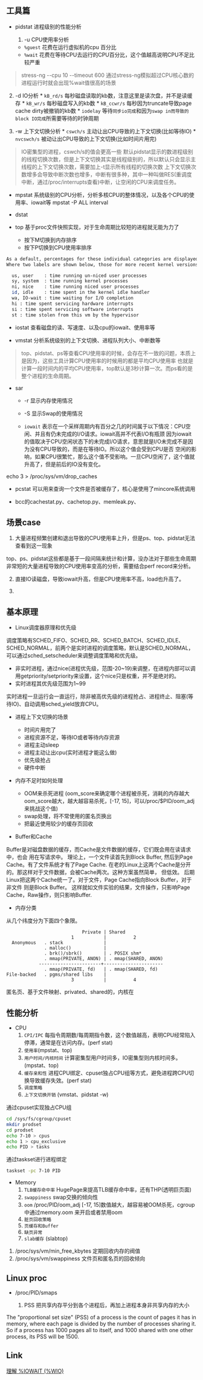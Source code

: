 ## 工具篇

* pidstat 进程级别的性能分析

  1. -u CPU使用率分析
    * `%guest` 花费在运行虚拟机的cpu 百分比
    * `%wait` 花费在等待CPU去运行的CPU百分比，这个值越高说明CPU不足比较严重

> stress-ng --cpu 10 --timeout 600 通过stress-ng模拟超过CPU核心数的进程运行时就会出现%wait值很高的场景

  2. -d IO分析
    * `kB_rd/s`   每秒磁盘读取的kb数，注意这里是读次盘，并不是读缓存
    * `kB_wr/s`   每秒磁盘写入的kb数
    * `kB_ccwr/s` 每秒因为truncate导致page cache dirty被撤销的kb数
    * `iodelay` 等待`同步io完成`和因为`swap in而导致的block IO完成`所需要等待的时钟周期

  3. -w 上下文切换分析
    * `cswch/s` 主动让出CPU导致的上下文切换(比如等待IO)
    * `nvcswch/s` 被动让出CPU导致的上下文切换(比如时间片用完)

> IO密集型的进程，cswch/s的值会更高一些
> 默认pidstat显示的数进程级别的线程切换次数，但是上下文切换其实是线程级别的，所以默认只会显示主线程的上下文切换次数，需要加上-t显示所有线程的切换次数
> 上下文切换次数增多会导致中断次数也增多，中断有很多种，其中一种叫做RES(重调度中断，通过/proc/interrupts查看)中断，让空闲的CPU来调度任务。

* mpstat 系统级别的CPU分析，分析多核CPU的整体情况，以及各个CPU的使用率、iowait等
mpstat -P ALL interval

* dstat

* top 基于proc文件快照实现，对于生命周期比较短的进程就无能为力了

  * 按下M切换到内存排序
  * 按下P切换到CPU使用率排序

```bash
As a default, percentages for these individual categories are displayed.
Where two labels are shown below, those for more recent kernel versions are shown first.

  us, user    : time running un-niced user processes
  sy, system  : time running kernel processes
  ni, nice    : time running niced user processes
  id, idle    : time spent in the kernel idle handler
  wa, IO-wait : time waiting for I/O completion
  hi : time spent servicing hardware interrupts
  si : time spent servicing software interrupts
  st : time stolen from this vm by the hypervisor
```

* iostat 查看磁盘的读、写速度、以及cpu的iowait、使用率等


* vmstat 分析系统级别的上下文切换、进程队列大小、中断数等

> top、pidstat、ps等查看CPU使用率的时候，会存在不一致的问题，本质上是因为，这些工具计算CPU使用率的时候用的都是平均CPU使用率
> 也就是计算一段时间内的平均CPU使用率，top默认是3秒计算一次。而ps看的是整个进程的生命周期。

* sar

  * -r 显示内存使用情况
  * -S 显示Swap的使用情况


  * `iowait` 表示在一个采样周期内有百分之几的时间属于以下情况：CPU空闲、并且有仍未完成的I/O请求。iowait高并不代表I/O有瓶颈
  因为iowait的值取决于CPU空闲状态下的未完成I/O请求，意思就是I/O未完成不是因为没有CPU导致的，而是在等待IO。所以这个值会受到CPU是否
  空闲的影响，如果CPU很繁忙，那么这个值不受影响。一旦CPU空闲了，这个值就升高了，但是前后的IO没有变化。


echo 3 > /proc/sys/vm/drop_caches

* pcstat 可以用来查询一个文件是否被缓存了，核心是使用了mincore系统调用

* bcc的cachestat.py、cachetop.py、memleak.py、


## 场景case

1. 大量进程频繁创建和退出导致的CPU使用率上升，但是ps、top、pidstat无法查看到这一现象

top、ps、pidstat这些都是基于一段间隔来统计和计算，没办法对于那些生命周期非常短的大量进程导致的CPU使用率变高的分析，需要结合perf record来分析。

2. 直接IO读磁盘，导致iowait升高，但是CPU使用率不高，load也升高了。

3.



## 基本原理

* Linux调度器原理和优先级

调度策略有SCHED_FIFO、SCHED_RR、SCHED_BATCH、SCHED_IDLE、SCHED_NORMAL，前两个是实时进程的调度策略，默认是SCHED_NORMAL，可以通过sched_setscheduler来调整调度策略和优先级。

  * 非实时进程，通过nice(进程优先级，范围-20~19)来调整，在进程内部可以调用getpriority/setpriority来设置，这个nice只是权重，并不是绝对的。
  * 实时进程其优先级范围为1~99

实时进程一旦运行会一直运行，除非被高优先级的进程抢占、进程终止、阻塞(等待IO)、自动调用sched_yield放弃CPU。

* 进程上下文切换的场景

  * 时间片用完了
  * 进程资源不足，等待IO或者等待内存资源
  * 进程主动sleep
  * 进程主动让出cpu(实时进程才能这么做)
  * 优先级抢占
  * 硬件中断

* 内存不足时如何处理
  * OOM来杀死进程 (oom_score来确定哪个进程被杀死，消耗的内存越大oom_score越大，越大越容易杀死，[-17, 15]，可以/proc/$PID/oom_adj 来挑战这个值)
  * swap处理，将不常使用的匿名页换出
  * 把最近使用较少的缓存页回收

* Buffer和Cache

Buffer是对磁盘数据的缓存，而Cache是文件数据的缓存，它们既会用在读请求中，也会 用在写请求中。
理论上，一个文件读首先到Block Buffer, 然后到Page Cache。有了文件系统才有了Page Cache.
在老的Linux上这两个Cache是分开的。那这样对于文件数据，会被Cache两次。这种方案虽然简单， 但低效。
后期Linux把这两个Cache统一了。对于文件，Page Cache指向Block Buffer，对于非文件 则是Block Buffer。
这样就如文件实验的结果，文件操作，只影响Page Cache，Raw操作，则只影响Buffer.



  * 内存分类

从几个纬度分为下面四个象限。

```plain
                            Private | Shared
                        1           |          2
  Anonymous   . stack               |
              . malloc()            |
              . brk()/sbrk()        | . POSIX shm*
              . mmap(PRIVATE, ANON) | . mmap(SHARED, ANON)
            -----------------------+----------------------
              . mmap(PRIVATE, fd)   | . mmap(SHARED, fd)
File-backed   . pgms/shared libs    |
                        3           |          4
```

匿名页、基于文件映射、privated、shared的，内核在


## 性能分析

* CPU
  1. `CPI/IPC` 每指令周期数/每周期指令数，这个数值越高，表明CPU经常陷入停滞，通常是在访问内存。(perf stat)
  2. `使用率`(mpstat、top)
  3. `用户时间/内核时间` 计算密集型用户时间多，IO密集型则内核时间多。(mpstat、top)
  4. `缓存亲和性` 进程CPU绑定、cpuset独占CPU组等方式，避免进程跨CPU切换导致缓存失效。(perf stat)
  5. `调度策略`
  6. `上下文切换开销` (vmstat、pidstat -w)


通过cpuset实现独占CPU组

```bash
cd /sys/fs/cgroup/cpuset
mkdir prodset
cd prodset
echo 7-10 > cpus
echo 1 > cpu_exclusive
echo PID > tasks
```

通过taskset进行进程绑定

```bash
taskset -pc 7-10 PID
```

* Memory
  1. `TLB缓存命中率` HugePage来提高TLB缓存命中率，还有THP(透明巨页面)
  2. `swappiness` swap交换的倾向性
  3. `oom`  /proc/PID/oom_adj [-17, 15]数值越大，越容易被OOM杀死，cgroup中通过memory.oom 来开启或者禁用oom
  4. `脏页回收策略`
  5. `页缓存和Buffer`
  6. `缺页异常`
  7. `slab缓存` (slabtop)

1. /proc/sys/vm/min_free_kbytes 定期回收内存的阀值
2. /proc/sys/vm/swappiness 文件页和匿名页的回收倾向


## Linux proc

* /proc/PID/smaps

  1. PSS 把共享内存平分到各个进程后，再加上进程本身非共享内存的大小

The "proportional set size" (PSS) of a process is the count of pages it has
in memory, where each page is divided by the number of processes sharing it.
So if a process has 1000 pages all to itself, and 1000 shared with one other
process, its PSS will be 1500.

## Link
[理解 %IOWAIT (%WIO)](http://linuxperf.com/?p=33)
